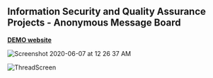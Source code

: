 ## Information Security and Quality Assurance Projects - Anonymous Message Board

**[DEMO website](https://fcc-anonymous-message-board-liu.glitch.me/)**

![Screenshot 2020-06-07 at 12 26 37 AM](https://user-images.githubusercontent.com/55439246/83946665-9e50bf80-a855-11ea-9ab0-390717dbcf48.png)

![ThreadScreen](https://user-images.githubusercontent.com/55439246/83946743-099a9180-a856-11ea-8b58-f83245c734f6.png)
